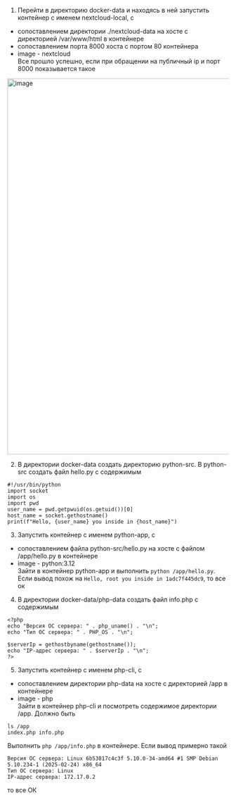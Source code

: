 1) Перейти в директорию docker-data и находясь в ней запустить контейнер с именем nextcloud-local, с
- сопоставлением директории ./nextcloud-data на хосте с директорией /var/www/html в контейнере
- сопоставлением порта 8000 хоста с портом 80 контейнера
- image - nextcloud\
Все прошло успешно, если при обращении на публичный ip и порт 8000 показывается такое
<img width="854" alt="image" src="https://github.com/user-attachments/assets/29fb61d1-6996-4df2-8813-2cb3f496b2c0" />

2) В директории docker-data создать директорию python-src. В python-src создать файл hello.py с содержимым
```
#!/usr/bin/python
import socket
import os
import pwd
user_name = pwd.getpwuid(os.getuid())[0]
host_name = socket.gethostname()
print(f"Hello, {user_name} you inside in {host_name}")
```
3) Запустить контейнер с именем python-app, с
- сопоставлением файла python-src/hello.py на хосте с файлом /app/hello.py в контейнере
- image - python:3.12\
Зайти в контейнер python-app и выполнить ```python /app/hello.py```. Если вывод похож на ```Hello, root you inside in 1adc7f445dc9```, то все ок
4) В директории docker-data/php-data создать файл info.php с содержимым
```
<?php
echo "Версия ОС сервера: " . php_uname() . "\n";
echo "Тип ОС сервера: " . PHP_OS . "\n";

$serverIp = gethostbyname(gethostname());
echo "IP-адрес сервера: " . $serverIp . "\n";
?>
```
5) Запустить контейнер с именем php-cli, с
- сопоставлением директории php-data на хосте с директорией /app в контейнере
- image - php\
Зайти в контейнер php-cli и посмотреть содержимое директории /app. Должно быть
```
ls /app
index.php info.php 
```
Выполнить ```php /app/info.php``` в контейнере. Если вывод примерно такой
```
Версия ОС сервера: Linux 6b53817c4c3f 5.10.0-34-amd64 #1 SMP Debian 5.10.234-1 (2025-02-24) x86_64
Тип ОС сервера: Linux
IP-адрес сервера: 172.17.0.2
```
то все ОК
